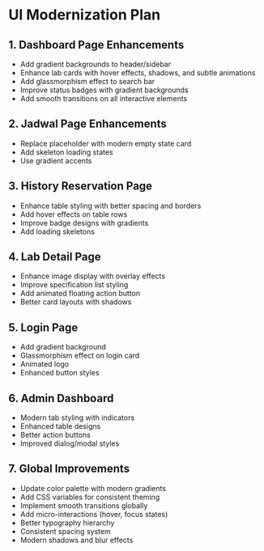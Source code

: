 # UI Modernization Plan

## 1. Dashboard Page Enhancements
- Add gradient backgrounds to header/sidebar
- Enhance lab cards with hover effects, shadows, and subtle animations
- Add glassmorphism effect to search bar
- Improve status badges with gradient backgrounds
- Add smooth transitions on all interactive elements

## 2. Jadwal Page Enhancements
- Replace placeholder with modern empty state card
- Add skeleton loading states
- Use gradient accents

## 3. History Reservation Page
- Enhance table styling with better spacing and borders
- Add hover effects on table rows
- Improve badge designs with gradients
- Add loading skeletons

## 4. Lab Detail Page
- Enhance image display with overlay effects
- Improve specification list styling
- Add animated floating action button
- Better card layouts with shadows

## 5. Login Page
- Add gradient background
- Glassmorphism effect on login card
- Animated logo
- Enhanced button styles

## 6. Admin Dashboard
- Modern tab styling with indicators
- Enhanced table designs
- Better action buttons
- Improved dialog/modal styles

## 7. Global Improvements
- Update color palette with modern gradients
- Add CSS variables for consistent theming
- Implement smooth transitions globally
- Add micro-interactions (hover, focus states)
- Better typography hierarchy
- Consistent spacing system
- Modern shadows and blur effects